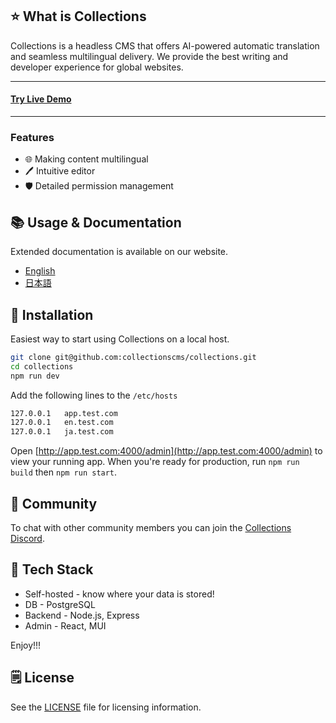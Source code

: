 ## ⭐ What is Collections

Collections is a headless CMS that offers AI-powered automatic translation and seamless multilingual delivery. We provide the best writing and developer experience for global websites.

<hr/>
<h4>
<a target="_blank" href="https://app.collections.dev/admin/" rel="dofollow"><strong>Try Live Demo</strong></a>
</h4>
<hr/>

### Features

- 🌐 Making content multilingual
- 🖊 Intuitive editor
- 🛡 Detailed permission management

## 📚 Usage & Documentation

Extended documentation is available on our website.

- [English](https://collections.dev)
- [日本語](https://collections.dev/ja)

## 🚀 Installation

Easiest way to start using Collections on a local host.

```sh
git clone git@github.com:collectionscms/collections.git
cd collections
npm run dev
```

Add the following lines to the `/etc/hosts`

```sh
127.0.0.1   app.test.com
127.0.0.1   en.test.com
127.0.0.1   ja.test.com
```

Open [http://app.test.com:4000/admin](http://app.test.com:4000/admin) to view your running app.
When you're ready for production, run `npm run build` then `npm run start`.

## 💬 Community

To chat with other community members you can join the [Collections Discord](https://discord.gg/a6FYDkV3Vk).

## 💚 Tech Stack

- Self-hosted - know where your data is stored!
- DB - PostgreSQL
- Backend - Node.js, Express
- Admin - React, MUI

Enjoy!!!

## 🗒️ License

See the [LICENSE](https://github.com/collectionscms/collections/blob/main/LICENSE) file for licensing information.
